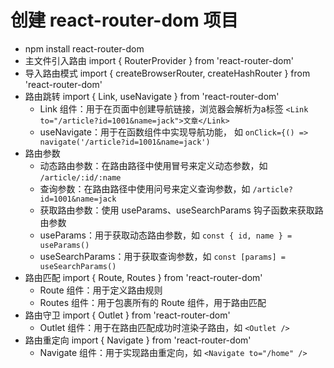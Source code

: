 # 创建 react-router-dom 项目
 - npm install react-router-dom
 - 主文件引入路由
    import { RouterProvider } from 'react-router-dom'
 - 导入路由模式
    import { createBrowserRouter, createHashRouter } from 'react-router-dom'
 - 路由跳转
    import { Link, useNavigate } from 'react-router-dom'
    - Link 组件：用于在页面中创建导航链接，浏览器会解析为a标签
    ```<Link to="/article?id=1001&name=jack">文章</Link>```
    - useNavigate：用于在函数组件中实现导航功能， 如
    ```onClick={() => navigate('/article?id=1001&name=jack')```
 - 路由参数
    - 动态路由参数：在路由路径中使用冒号来定义动态参数，如 `/article/:id/:name`
    - 查询参数：在路由路径中使用问号来定义查询参数，如 `/article?id=1001&name=jack`
    - 获取路由参数：使用 useParams、useSearchParams 钩子函数来获取路由参数
    - useParams：用于获取动态路由参数，如
    ```const { id, name } = useParams()```
    - useSearchParams：用于获取查询参数，如
    ```const [params] = useSearchParams()```
 - 路由匹配
    import { Route, Routes } from 'react-router-dom'
    - Route 组件：用于定义路由规则
    - Routes 组件：用于包裹所有的 Route 组件，用于路由匹配
 - 路由守卫
    import { Outlet } from 'react-router-dom'
    - Outlet 组件：用于在路由匹配成功时渲染子路由，如
    ```<Outlet />```
 - 路由重定向
    import { Navigate } from 'react-router-dom'
    - Navigate 组件：用于实现路由重定向，如
    ```<Navigate to="/home" />```
